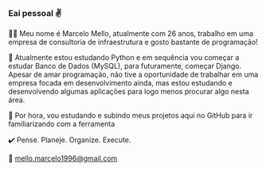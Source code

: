 ### Eai pessoal ✌️

👨‍💻 Meu nome é Marcelo Mello, atualmente com 26 anos, trabalho em uma empresa de consultoria de infraestrutura e 
gosto bastante de programação! 

🤖 Atualmente estou estudando Python e em sequência vou começar a estudar Banco de Dados (MySQL), para futuramente, começar Django. 
Apesar de amar programação, não tive a oportunidade de trabalhar em uma empresa focada em desenvolvimento ainda, mas estou 
estudando e desenvolvendo algumas aplicações para logo menos procurar algo nesta área. 

👣 Por hora, vou estudando e subindo meus projetos aqui no GitHub para ir familiarizando com a ferramenta

✔️ Pense. Planeje. Organize. Execute.

📧 mello.marcelo1996@gmail.com
